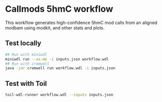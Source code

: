 # Callmods 5hmC workflow
This workflow generates high-confidence 5hmC mod calls from an aligned modbam using modkit, and other stats and plots.

## Test locally
```sh
## Run with miniwdl
miniwdl run --as-me -i inputs.json workflow.wdl
## Run with cromwell
java -jar cromwell run workflow.wdl -i inputs.json
```

## Test with Toil
```sh
toil-wdl-runner workflow.wdl --inputs inputs.json
```